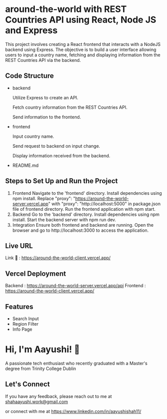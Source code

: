 # around-the-world with REST Countries API using React, Node JS and Express

This project involves creating a React frontend that interacts with a NodeJS backend using Express. The objective is to build a user interface allowing users to input a country name, fetching and displaying information from the REST Countries API via the backend.

## Code Structure

- backend

  Utilize Express to create an API.

  Fetch country information from the REST Countries API.

  Send information to the frontend.

- frontend

  Input country name.

  Send request to backend on input change.

  Display information received from the backend.

- README.md

## Steps to Set Up and Run the Project

1. Frontend
   Navigate to the 'frontend' directory.
   Install dependencies using npm install.
   Replace "proxy": "https://around-the-world-server.vercel.app" with "proxy": "http://localhost:5000" in package.json file of frontend directory.
   Run the frontend application with npm start.
2. Backend
   Go to the 'backend' directory.
   Install dependencies using npm install.
   Start the backend server with npm run dev.
3. Integration
   Ensure both frontend and backend are running.
   Open the browser and go to http://localhost:3000 to access the application.

## Live URL

Link 🔗 : https://around-the-world-client.vercel.app/

## Vercel Deployment

Backend : https://around-the-world-server.vercel.app/api
Frontend : https://around-the-world-client.vercel.app/

## Features

- Search Input
- Region Filter
- Info Page

# Hi, I'm Aayushi! 👋

A passionate tech enthusiast who recently graduated with a Master's degree from Trinity College Dublin

## Let's Connect

If you have any feedback, please reach out to me at
shahaayushi.work@gmail.com

or
connect with me at https://www.linkedin.com/in/aayushishah11/
